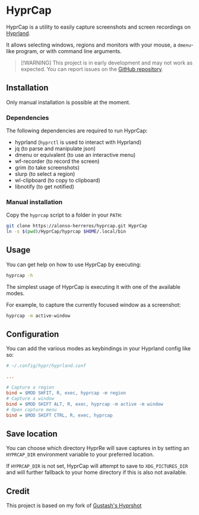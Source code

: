 # HyprCap

HyprCap is a utility to easily capture screenshots and screen recordings on
[Hyprland](https://hyprland.org/).

It allows selecting windows, regions and monitors with your mouse, a
`dmenu`-like program, or with command line arguments.

> [!WARNING] This project is in early development and may not work as expected.
> You can report issues on the [GitHub
> repository](https://alonso-herreros/hyprcap/issues).

## Installation

Only manual installation is possible at the moment.

### Dependencies

The following dependencies are required to run HyprCap:

- hyprland (`hyprctl` is used to interact with Hyprland)
- jq (to parse and manipulate json)
- dmenu or equivalent (to use an interactive menu)
- wf-recorder (to record the screen)
- grim (to take screenshots)
- slurp (to select a region)
- wl-clipboard (to copy to clipboard)
- libnotify (to get notified)

### Manual installation

Copy the `hyprcap` script to a folder in your `PATH`:

```bash
git clone https://alonso-herreros/hyprcap.git HyprCap
ln -s $(pwd)/HyprCap/hyprcap $HOME/.local/bin
```

## Usage

You can get help on how to use HyprCap by executing:

```bash
hyprcap -h
```

The simplest usage of HyprCap is executing it with one of the available modes.

For example, to capture the currently focused window as a screenshot:

```bash
hyprcap -m active-window
```

## Configuration

You can add the various modes as keybindings in your Hyprland config like so:

```ini
# ~/.config/hypr/hyprland.conf

...

# Capture a region
bind = $MOD SHFIT, R, exec, hyprcap -m region
# Capture a window
bind = $MOD SHIFT ALT, R, exec, hyprcap -m active -m window
# Open capture menu
bind = $MOD SHIFT CTRL, R, exec, hyprcap
```

## Save location

You can choose which directory HyprRe will save captures in by setting an
`HYPRCAP_DIR` environment variable to your preferred location.

If `HYPRCAP_DIR` is not set, HyprCap will attempt to save to `XDG_PICTURES_DIR`
and will further fallback to your home directory if this is also not available.

## Credit

This project is based on my fork of [Gustash's Hyprshot](https://github.com/Gustash/Hyprshot)
